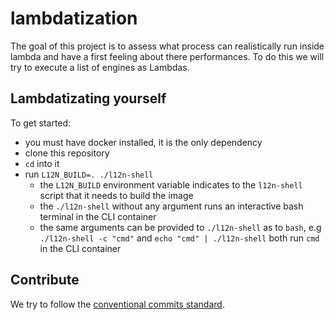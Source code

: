 # lambdatization

The goal of this project is to assess what process can realistically run inside
lambda and have a first feeling about there performances. To do this we will try
to execute a list of engines as Lambdas.

## Lambdatizating yourself

To get started:

- you must have docker installed, it is the only dependency
- clone this repository
- `cd` into it
- run `L12N_BUILD=. ./l12n-shell`
  - the `L12N_BUILD` environment variable indicates to the `l12n-shell` script that it
    needs to build the image
  - the `./l12n-shell` without any argument runs an interactive bash terminal in the
    CLI container
  - the same arguments can be provided to `./l12n-shell` as to `bash`, e.g
    `./l12n-shell -c "cmd"` and `echo "cmd" | ./l12n-shell` both run `cmd` in
    the CLI container

## Contribute

We try to follow the [conventional commits standard](https://www.conventionalcommits.org/en/v1.0.0/).
